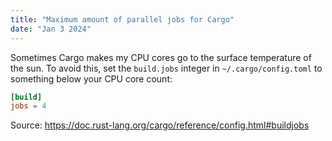 ```yaml
---
title: "Maximum amount of parallel jobs for Cargo"
date: "Jan 3 2024"
---
```


Sometimes Cargo makes my CPU cores go to the surface temperature of the sun. To avoid this, set the `build.jobs` integer in `~/.cargo/config.toml` to something below your CPU core count:

```toml
[build]
jobs = 4
```

Source: https://doc.rust-lang.org/cargo/reference/config.html#buildjobs
